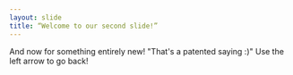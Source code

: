 ```yaml
---
layout: slide
title: “Welcome to our second slide!”
---
```

And now for something entirely new!  "That's a patented saying :)"
Use the left arrow to go back!
